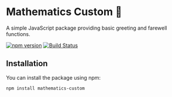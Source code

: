 # Mathematics Custom 📐

A simple JavaScript package providing basic greeting and farewell functions.

[![npm version](https://badge.fury.io/js/mathematics-custom.svg)](https://badge.fury.io/js/mathematics-custom)
[![Build Status](https://travis-ci.org/your-username/mathematics-custom.svg?branch=master)](https://travis-ci.org/your-username/mathematics-custom)

## Installation

You can install the package using npm:

```bash
npm install mathematics-custom
